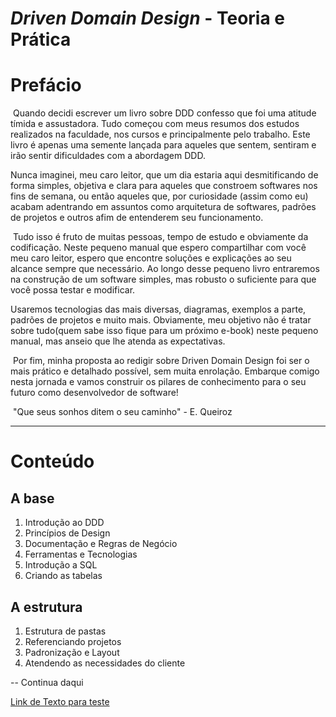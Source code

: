 # <i>Driven Domain Design</i> - Teoria e Prática

# <strong>Prefácio</strong>

​	Quando decidi escrever um livro sobre DDD confesso que foi uma atitude tímida e assustadora. Tudo começou com meus resumos dos estudos realizados na faculdade, nos cursos e principalmente pelo trabalho. Este livro é apenas uma semente lançada para aqueles que sentem, sentiram e irão sentir dificuldades com a abordagem DDD. 

Nunca imaginei, meu caro leitor, que um dia estaria aqui desmitificando de forma simples, objetiva e clara para aqueles que constroem softwares nos fins de semana, ou então aqueles que, por curiosidade (assim como eu) acabam adentrando em assuntos como arquitetura de softwares, padrões de projetos e outros afim de entenderem seu funcionamento.

​	Tudo isso é fruto de muitas pessoas, tempo de estudo e obviamente da codificação. Neste pequeno manual que espero compartilhar com você meu caro leitor, espero que encontre soluções e explicações ao seu alcance sempre que necessário. Ao longo desse pequeno livro entraremos na construção de um software simples, mas robusto o suficiente para que você possa testar e modificar. 

Usaremos tecnologias das mais diversas, diagramas, exemplos a parte, padrões de projetos e muito mais. Obviamente, meu objetivo não é tratar sobre tudo(quem sabe isso fique para um próximo e-book) neste pequeno manual, mas anseio que lhe atenda as expectativas.

​	Por fim, minha proposta ao redigir sobre Driven Domain Design foi ser o mais prático e detalhado possível, sem muita enrolação.  Embarque comigo nesta jornada e vamos construir os pilares de conhecimento para o seu futuro como desenvolvedor de software!  

​			"Que seus sonhos ditem o seu caminho" - E. Queiroz

------

# **Conteúdo**

## A base 

1. Introdução ao DDD
2. Princípios de Design
3. Documentação e Regras de Negócio
4. Ferramentas e Tecnologias
5. Introdução a SQL 
6. Criando as tabelas

## A estrutura

1. Estrutura de pastas
2. Referenciando projetos
3. Padronização e Layout
4. Atendendo as necessidades do cliente



-- Continua daqui

 [Link de Texto para teste](Texto.md) 

